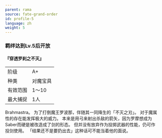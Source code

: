 ```yaml
---
parent: rama
source: fate-grand-order
id: profile-5
language: zh
weight: 5
---
```


### 羁绊达到Lv.5后开放

#### 『穿透罗刹之不灭』

<table>
  <tr><td>阶级</td><td>A+</td></tr>
  <tr><td>种类</td><td>对魔宝具</td></tr>
  <tr><td>有效范围</td><td>1～10</td></tr>
  <tr><td>最大捕捉</td><td>1人</td></tr>
</table>

Brahmastra。
为了打倒魔王罗波那，伴随其一同降生的「不灭之刃」。
对于魔属性的存在能发挥极大的威力。
本来是用弓来射出杀敌的箭矢，因为罗摩想成为Saber而硬是被改造成了剑的形态。
但并没有放弃作为投掷武器的性能，仍可作投剑使用。
「结果还不是要扔出去」这种话可不能当着他的面说。
